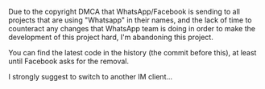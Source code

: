 Due to the copyright DMCA that WhatsApp/Facebook is sending to all projects
that are using "Whatsapp" in their names, and the lack of time to
counteract any changes that WhatsApp team is doing in order to make the
development of this project hard, I'm abandoning this project.

You can find the latest code in the history (the commit before this), at
least until Facebook asks for the removal.

I strongly suggest to switch to another IM client...

